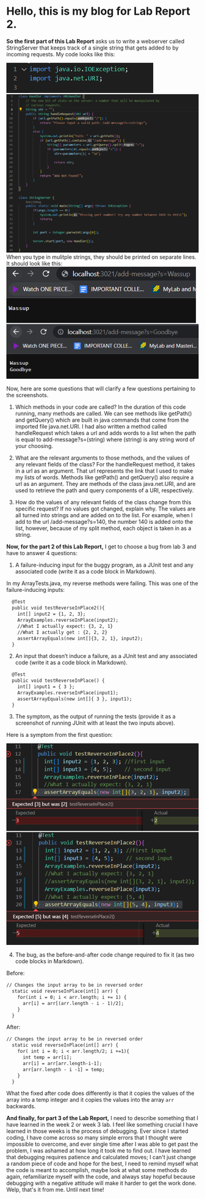 # Hello, this is my blog for Lab Report 2.
**So the first part of this Lab Report** asks us to write a webserver called StringServer that keeps track of a single string that gets added to by incoming requests. My code looks like this:

![Image](https://github.com/a7mohamed/cse15l-lab-reports/blob/main/ImportsStringServer.png)
![Image](https://github.com/a7mohamed/cse15l-lab-reports/blob/main/StringServerCode.png)
When you type in mulitple strings, they should be printed on separate lines. It should look like this:
![Image](https://github.com/a7mohamed/cse15l-lab-reports/blob/main/LocalHostOneItem.png)
![Image](https://github.com/a7mohamed/cse15l-lab-reports/blob/main/LocalHostTwoItems.png)


Now, here are some questions that will clarify a few questions pertaining to the screenshots.

1. Which methods in your code are called?
In the duration of this code running, many methods are called. We can see methods like getPath() and getQuery() which are built in java commands that come from the imported file java.net.URI. I had also written a method called handleRequest which takes a url and adds words to a list when the path is equal to add-message?s=(string) where (string) is any string word of your choosing.

2. What are the relevant arguments to those methods, and the values of any relevant fields of the class?
For the handleRequest method, it takes in a url as an argument. That url represents the link that I used to make my lists of words. Methods like getPath() and getQuery() also require a url as an argument. They are methods of the class java.net.URI, and are used to retrieve the path and query components of a URI, respectively.

3. How do the values of any relevant fields of the class change from this specific request? If no values got changed, explain why.
The values are all turned into strings and are added on to the list. For example, when I add to the url /add-message?s=140, the number 140 is added onto the list, however, because of my split method, each object is taken in as a string.

**Now, for the part 2 of this Lab Report,** I get to choose a bug from lab 3 and have to answer 4 questions:

1. A failure-inducing input for the buggy program, as a JUnit test and any associated code (write it as a code block in Markdown).

In my ArrayTests.java, my reverse methods were failing. This was one of the failure-inducing inputs:
```
  @Test
  public void testReverseInPlace2(){
    int[] input2 = {1, 2, 3};
    ArrayExamples.reverseInPlace(input2); 
    //What I actually expect: {3, 2, 1}
    //What I actually get : {2, 2, 2}
    assertArrayEquals(new int[]{3, 2, 1}, input2);
  }
  ```
2. An input that doesn’t induce a failure, as a JUnit test and any associated code (write it as a code block in Markdown).
```
  @Test 
  public void testReverseInPlace() {
    int[] input1 = { 3 };
    ArrayExamples.reverseInPlace(input1);
    assertArrayEquals(new int[]{ 3 }, input1);
  }
```
3. The symptom, as the output of running the tests (provide it as a screenshot of running JUnit with at least the two inputs above).

Here is a symptom from the first question:

![Image](https://github.com/a7mohamed/cse15l-lab-reports/blob/main/Input1Lab2.png)
![Image](https://github.com/a7mohamed/cse15l-lab-reports/blob/main/Input2Lab2.png)

4. The bug, as the before-and-after code change required to fix it (as two code blocks in Markdown).

Before:
```
// Changes the input array to be in reversed order
  static void reverseInPlace(int[] arr) {
    for(int i = 0; i < arr.length; i += 1) {
      arr[i] = arr[(arr.length - i - 1)/2];
    }
  }
```
After:
```
// Changes the input array to be in reversed order
  static void reverseInPlace(int[] arr) {
    for( int i = 0; i < arr.length/2; i +=1){
      int temp = arr[i];
      arr[i] = arr[arr.length-i-1];
      arr[arr.length - i -1] = temp;
    }
  }
```
What the fixed after code does differently is that it copies the values of the array into a temp integer and it copies the values into the array ```arr``` backwards.

**And finally, for part 3 of the Lab Report,** I need to describe something that I have learned in the week 2 or week 3 lab. I feel like something crucial I have learned in those weeks is the process of debugging. Ever since I started coding, I have come across so many simple errors that I thought were impossible to overcome, and ever single time after I was able to get past the problem, I was ashamed at how long it took me to find out. I have learned that debugging requires patience and calculated moves; I can't just change a random piece of code and hope for the best, I need to remind myself what the code is meant to accomplish, maybe look at what some methods do again, refamiliarize myself with the code, and always stay hopeful because debugging with a negative attitude will make it harder to get the work done. Welp, that's it from me. Until next time!

